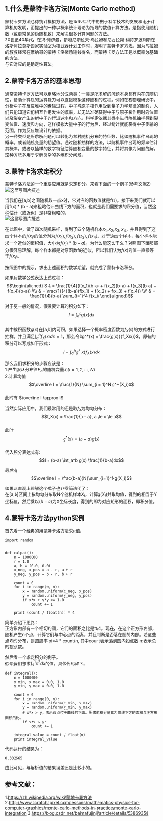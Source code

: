 ## 1.什么是蒙特卡洛方法(Monte Carlo method)
蒙特卡罗方法也称统计模拟方法，是1940年代中期由于科学技术的发展和电子计算机的发明，而提出的一种以概率统计理论为指导的数值计算方法。是指使用随机数（或更常见的伪随机数）来解决很多计算问题的方法。  
20世纪40年代，在冯·诺伊曼，斯塔尼斯拉夫·乌拉姆和尼古拉斯·梅特罗波利斯在洛斯阿拉莫斯国家实验室为核武器计划工作时，发明了蒙特卡罗方法。因为乌拉姆的叔叔经常在摩纳哥的蒙特卡洛赌场输钱得名，而蒙特卡罗方法正是以概率为基础的方法。  
与它对应的是确定性算法。

## 2.蒙特卡洛方法的基本思想
通常蒙特卡罗方法可以粗略地分成两类：一类是所求解的问题本身具有内在的随机性，借助计算机的运算能力可以直接模拟这种随机的过程。例如在核物理研究中，分析中子在反应堆中的传输过程。中子与原子核作用受到量子力学规律的制约，人们只能知道它们相互作用发生的概率，却无法准确获得中子与原子核作用时的位置以及裂变产生的新中子的行进速率和方向。科学家依据其概率进行随机抽样得到裂变位置、速度和方向，这样模拟大量中子的行为后，经过统计就能获得中子传输的范围，作为反应堆设计的依据。  
另一种类型是所求解问题可以转化为某种随机分布的特征数，比如随机事件出现的概率，或者随机变量的期望值。通过随机抽样的方法，以随机事件出现的频率估计其概率，或者以抽样的数字特征估算随机变量的数字特征，并将其作为问题的解。这种方法多用于求解复杂的多维积分问题。  

## 3.蒙特卡洛求定积分
蒙特卡洛方法的一个重要应用就是求定积分。来看下面的一个例子(参考文献2)  
![这里写图片描述](https://github.com/bitcarmanlee/easy-algorithm-interview-photo/blob/master/math/%E8%92%99%E7%89%B9%E5%8D%A1%E6%B4%9B/jifen1.png)  

当我们在[a,b]之间随机取一点x时，它对应的函数值就是f(x)。接下来我们就可以用f(x) * (b - a)来粗略估计曲线下方的面积，也就是我们需要求的积分值，当然这种估计（或近似）是非常粗略的。   
![这里写图片描述](https://github.com/bitcarmanlee/easy-algorithm-interview-photo/blob/master/math/%E8%92%99%E7%89%B9%E5%8D%A1%E6%B4%9B/jifen2.png)  

在此图中，做了四次随机采样，得到了四个随机样本$x_1, x_2, x_3, x_4$，并且得到了这四个样本的$f(x_i)$的值分别为$f(x_1), f(x_2), f(x_3), f(x_4)$。对于这四个样本，每个样本能求一个近似的面积值，大小为$f(x_i)*(b-a)$。为什么能这么干么？对照图下面那部分很容易理解，每个样本都是对原函数f的近似，所以我们认为$f(x)$的值一直都等于$f(x_i)$。  

按照图中的提示，求出上述面积的数学期望，就完成了蒙特卡洛积分。  

如果用数学公式表达上述过程：  
$$\begin{aligned}
S & = \frac{1}{4}(f(x_1)(b-a) + f(x_2)(b-a) + f(x_3)(b-a) + f(x_4)(b-a)) \\\\
& = \frac{1}{4}(b-a)(f(x_1) + f(x_2) + f(x_3) + f(x_4)) \\\\
& = \frac{1}{4}(b-a) \sum_{i=1}^4 f(x_i)
\end{aligned}$$  

对于更一般的情况，假设要计算的积分如下：  
$$I = \int _a ^ b g(x) dx$$  
其中被积函数$g(x)$在[a,b]内可积。如果选择一个概率密度函数为$f_X(x)$的方式进行抽样，并且满足$\int _a ^ b f_X(x)dx = 1$，那么令$g^*(x) = \frac{g(x)}{f_X(x)}$，原有的积分可以写成如下形式：  
$$I = \int _a ^ b g^*(x) f_X(x)dx$$  

那么我们求积分的步骤应该是：  
1.产生服从分布律$F_X$的随机变量$X_i(i = 1, 2, \cdots,N)$  
2.计算均值  
$$\overline I = \frac{1}{N} \sum_{i = 1}^N g^*(X_i)$$  
此时有 $\overline I \approx I$  

当然实际应用中，我们最常用的还是取$f_X$为均匀分布：  
$$f_X(x) = \frac{1}{b - a}, a \le x \le b$$  
此时  
$$g^*(x) = (b-a)g(x)$$  
代入积分表达式有:  
$$I = (b-a) \int_a^b g(x) \frac{1}{b-a}dx$$  

最后有  
$$\overline I = \frac{b-a}{N}\sum_{i=1}^Ng(X_i)$$  

如果从直观上理解这个式子也非常简洁明了：  
在[a,b]区间上按均匀分布取N个随机样本$X_i$，计算$g(X_i)$并取均值，得到的相当于Y坐标值，然后乘以$(b-a)$为X坐标长度，得到的即为对应矩形的面积，即积分值。  

## 4.蒙特卡洛方法python实例
首先看一个经典的用蒙特卡洛方法求$\pi$值。  

```
import random


def calpai():
    n = 1000000
    r = 1.0
    a, b = (0.0, 0.0)
    x_neg, x_pos = a - r, a + r
    y_neg, y_pos = b - r, b + r

    count = 0
    for i in range(0, n):
        x = random.uniform(x_neg, x_pos)
        y = random.uniform(y_neg, y_pos)
        if x*x + y*y <= 1.0:
            count += 1

    print (count / float(n)) * 4
```  
简单介绍下思路：  
正方形内部有一个相切的圆，它们的面积之比是π/4。现在，在这个正方形内部，随机产生n个点，计算它们与中心点的距离，并且判断是否落在圆的内部。若这些点均匀分布，则圆周率 pi=4 * count/n, 其中count表示落到圆内投点数 n:表示总的投点数。  

然后看一个求定积分的例子。  
假设我们想求$\int_0^1 x^2 dx$的值。具体代码如下。  

```
def integral():
    n = 1000000
    x_min, x_max = 0.0, 1.0
    y_min, y_max = 0.0, 1.0

    count = 0
    for i in range(0, n):
        x = random.uniform(x_min, x_max)
        y = random.uniform(y_min, y_max)
        # x*x > y，表示该点位于曲线的下面。所求的积分值即为曲线下方的面积与正方形面积的比。
        if x*x > y:
            count += 1

    integral_value = count / float(n)
    print integral_value
```  
代码运行的结果为：  

```
0.332665
```  
由此可见，与解析值的结果误差还是比较小的。  


## 参考文献：
1.https://zh.wikipedia.org/wiki/蒙地卡羅方法
2.http://www.scratchapixel.com/lessons/mathematics-physics-for-computer-graphics/monte-carlo-methods-in-practice/monte-carlo-integration
3.https://blog.csdn.net/baimafujinji/article/details/53869358